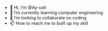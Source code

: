 - 👋 Hi, I’m @Ay-ush
- 🌱 I’m currently learning computer engineering
- 💞️ I’m looking to collaborate on coding
- 📫 How to reach me to bulit up my skill 

<!---
Ay-ush/Ay-ush is a ✨ special ✨ repository because its `README.md` (this file) appears on your GitHub profile.
You can click the Preview link to take a look at your changes.
--->
